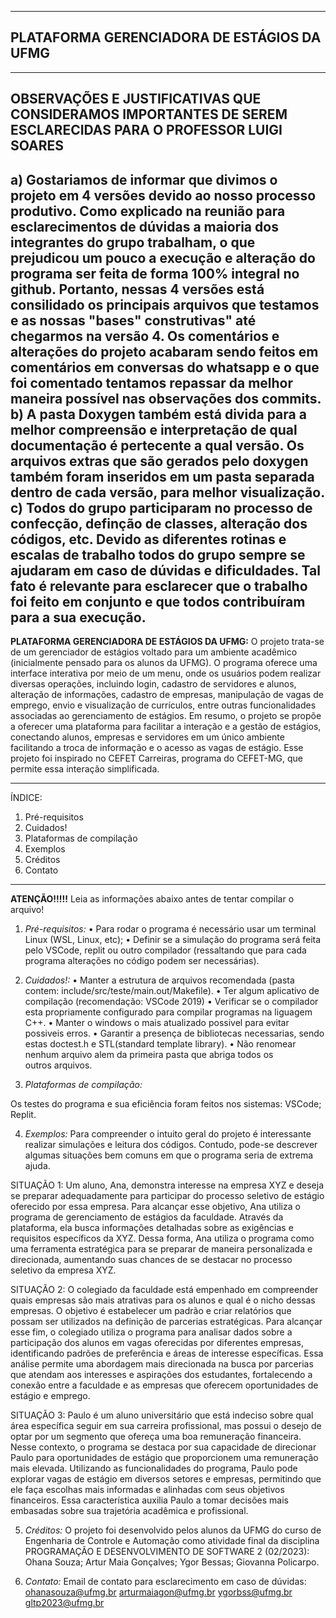 --------------------------------------------------------------------------------------------------------------------------------------------------------------------
PLATAFORMA GERENCIADORA DE ESTÁGIOS DA UFMG
--------------------------------------------------------------------------------------------------------------------------------------------------------------------
--------------------------------------------------------------------------------------------------------------------------------------------------------------------
OBSERVAÇÕES E JUSTIFICATIVAS QUE CONSIDERAMOS IMPORTANTES DE SEREM ESCLARECIDAS PARA O PROFESSOR LUIGI SOARES
--------------------------------------------------------------------------------------------------------------------------------------------------------------------
a) Gostariamos de informar que divimos o projeto em 4 versões devido ao nosso processo produtivo. Como explicado na reunião para esclarecimentos de dúvidas a maioria dos integrantes do grupo trabalham, o que prejudicou um pouco a execução e alteração do programa ser feita de forma 100% integral no github. Portanto, nessas 4 versões está consilidado os principais arquivos que testamos e as nossas "bases" construtivas" até chegarmos na versão 4. Os comentários e alterações do projeto acabaram sendo feitos em comentários em conversas do whatsapp e o que foi comentado tentamos repassar da melhor maneira possível nas observações dos commits.
b) A pasta Doxygen também está divida para a melhor compreensão e interpretação de qual documentação é pertecente a qual versão. Os arquivos extras que são gerados pelo doxygen também foram inseridos em um pasta separada dentro de cada versão, para melhor visualização.
c) Todos do grupo participaram no processo de confecção, definção de classes, alteração dos códigos, etc. Devido as diferentes rotinas e escalas de trabalho todos do grupo sempre se ajudaram em caso de dúvidas e dificuldades. Tal fato é relevante para esclarecer que o trabalho foi feito em conjunto e que todos contribuíram para a sua execução. 
----------------------------------------------------------------------------------------------------------------------------------------------------------------------------------------------------------------------------------------------------------------------------------------------------------------------------------------

**PLATAFORMA GERENCIADORA DE ESTÁGIOS DA UFMG:**
O projeto trata-se de um gerenciador de estágios voltado para um ambiente acadêmico (inicialmente pensado para os alunos da UFMG). 
O programa oferece uma interface interativa por meio de um menu, onde os usuários podem realizar diversas operações, incluindo login, cadastro de servidores e alunos, alteração de informações, cadastro de empresas, manipulação de vagas de emprego, envio e visualização de currículos, entre outras funcionalidades associadas ao gerenciamento de estágios.
Em resumo, o projeto se propõe a oferecer uma plataforma para facilitar a interação e a gestão de estágios, conectando alunos, empresas e servidores em um único ambiente facilitando a troca de informação e o acesso as vagas de estágio. Esse projeto foi inspirado no CEFET Carreiras, programa do CEFET-MG, que permite essa interação simplificada. 

-------------------------------------
ÍNDICE:
1. Pré-requisitos 
2. Cuidados!
3. Plataformas de compilação 
4. Exemplos
5. Créditos
6. Contato
-------------------------------------

**ATENÇÃO!!!!!**
Leia as informações abaixo antes de tentar compilar o arquivo!

 1) *Pré-requisitos:* 
•	Para rodar o programa é necessário usar um terminal Linux (WSL, Linux, etc);
•	Definir se a simulação do programa será feita pelo VSCode, replit ou outro compilador (ressaltando que para cada programa alterações no código podem ser necessárias). 

2) *Cuidados!:*
   • Manter a estrutura de arquivos recomendada (pasta contem: include/src/teste/main.out/Makefile).
   • Ter algum aplicativo de compilação (recomendação: VSCode 2019)
   • Verificar se o compilador esta propriamente configurado para compilar programas na liguagem C++.
   • Manter o windows o mais atualizado possivel para evitar possiveis erros.
   • Garantir a presença de bibliotecas necessarias, sendo estas doctest.h e STL(standard template library).
   • Não renomear nenhum arquivo alem da primeira pasta que abriga todos os outros arquivos.

3) *Plataformas de compilação:*

Os testes do programa e sua eficiência foram feitos nos sistemas: VSCode; Replit.

4) *Exemplos:*
Para compreender o intuito geral do projeto é interessante realizar simulações e leitura dos códigos. Contudo, pode-se descrever algumas situações bem comuns em que o programa seria de extrema ajuda.

SITUAÇÃO 1:
Um aluno, Ana, demonstra interesse na empresa XYZ e deseja se preparar adequadamente para participar do processo seletivo de estágio oferecido por essa empresa. Para alcançar esse objetivo, Ana utiliza o programa de gerenciamento de estágios da faculdade. Através da plataforma, ela busca informações detalhadas sobre as exigências e requisitos específicos da XYZ. Dessa forma, Ana utiliza o programa como uma ferramenta estratégica para se preparar de maneira personalizada e direcionada, aumentando suas chances de se destacar no processo seletivo da empresa XYZ.

SITUAÇÃO 2:
O colegiado da faculdade está empenhado em compreender quais empresas são mais atrativas para os alunos e qual é o nicho dessas empresas. O objetivo é estabelecer um padrão e criar relatórios que possam ser utilizados na definição de parcerias estratégicas. Para alcançar esse fim, o colegiado utiliza o programa para analisar dados sobre a participação dos alunos em vagas oferecidas por diferentes empresas, identificando padrões de preferência e áreas de interesse específicas. Essa análise permite uma abordagem mais direcionada na busca por parcerias que atendam aos interesses e aspirações dos estudantes, fortalecendo a conexão entre a faculdade e as empresas que oferecem oportunidades de estágio e emprego.

SITUAÇÃO 3:
Paulo é um aluno universitário que está indeciso sobre qual área específica seguir em sua carreira profissional, mas possui o desejo de optar por um segmento que ofereça uma boa remuneração financeira. Nesse contexto, o programa se destaca por sua capacidade de direcionar Paulo para oportunidades de estágio que proporcionem uma remuneração mais elevada. Utilizando as funcionalidades do programa, Paulo pode explorar vagas de estágio em diversos setores e empresas, permitindo que ele faça escolhas mais informadas e alinhadas com seus objetivos financeiros. Essa característica auxilia Paulo a tomar decisões mais embasadas sobre sua trajetória acadêmica e profissional.


5) *Créditos:*
O projeto foi desenvolvido pelos alunos da UFMG do curso de Engenharia de Controle e Automação como atividade final da disciplina PROGRAMAÇÃO E DESENVOLVIMENTO DE SOFTWARE 2 (02/2023):
Ohana Souza; Artur Maia Gonçalves; Ygor Bessas; Giovanna Policarpo. 


6) *Contato:* 
Email de contato para esclarecimento em caso de dúvidas:
ohanasouza@ufmg.br 
arturmaiagon@ufmg.br
ygorbss@ufmg.br
gltp2023@ufmg.br
